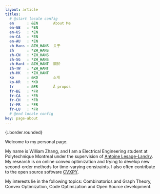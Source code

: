 ```yaml
---
layout: article
titles:
  # @start locale config
  en      : &EN       About Me
  en-GB   : *EN
  en-US   : *EN
  en-CA   : *EN
  en-AU   : *EN
  zh-Hans : &ZH_HANS  关于
  zh      : *ZH_HANS
  zh-CN   : *ZH_HANS
  zh-SG   : *ZH_HANS
  zh-Hant : &ZH_HANT  關於
  zh-TW   : *ZH_HANT
  zh-HK   : *ZH_HANT
  ko      : &KO       소개
  ko-KR   : *KO
  fr      : &FR       À propos
  fr-BE   : *FR
  fr-CA   : *FR
  fr-CH   : *FR
  fr-FR   : *FR
  fr-LU   : *FR
  # @end locale config
key: page-about
---
```


<img class="image image--xl" src=""/>{:.border.rounded}

Welcome to my personal page.

My name is William Zhang, and I am a Electrical Engineering student at Polytechnique Montreal under the supervision of [Antoine Lesage-Landry](https://alesagelandry.github.io/). My research is on online convex optimization and trying to develop new second-order methods for time-varying constraints. I also often contribute to the open source software [CVXPY](https://github.com/cvxpy/cvxpy).

My interests lie in the following topics: Combinatorics and Graph Theory, Convex Optimization, Code Optimization and Open Source development. 